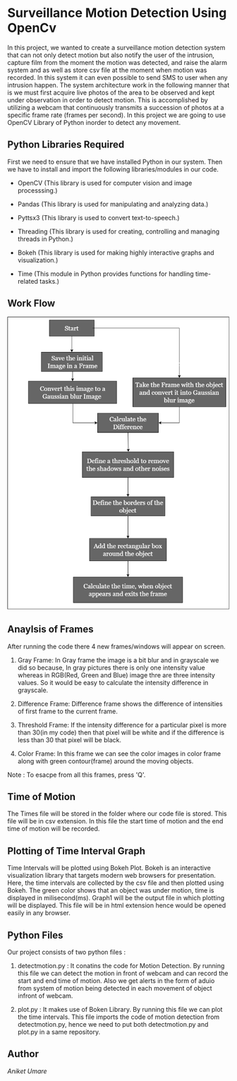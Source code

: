 
# Surveillance Motion Detection Using OpenCv

In this project, we wanted to create a surveillance motion detection system that can not only
detect motion but also notify the user of the intrusion, capture film from the
moment the motion was detected, and raise the alarm system and as well as
store csv file at the moment when motion was recorded. In this system it can
even possible to send SMS to user when any intrusion happen. The system
architecture work in the following manner that is we
must first acquire live photos of the area to be observed and kept under
observation in order to detect motion. This is accomplished by utilizing a
webcam that continuously transmits a succession of photos at a specific frame
rate (frames per second). In this project we are going to use OpenCV Library of Python inorder to detect any movement.



## Python Libraries Required
First we need to ensure that we have installed Python in our system. Then we have to install and import the following libraries/modules in our code.

* OpenCV (This library is used for computer vision and image processsing.)

* Pandas (This library is used for manipulating and analyzing data.)

* Pyttsx3 (This library is used to convert text-to-speech.) 

* Threading (This library is used for creating, controlling and managing threads in Python.)

* Bokeh (This library is used for making highly interactive graphs and visualization.)

* Time (This module in Python provides functions for handling time-related tasks.)
## Work Flow
![Work Flow](Work_Flow.png)


## Anaylsis of Frames
After running the code there 4 new frames/windows will appear on screen.

1. Gray Frame:
In Gray frame the image is a bit blur and in grayscale we did so because, In gray pictures there is only one intensity value whereas in RGB(Red, Green and Blue) image thre are three intensity values. So it would be easy to calculate the intensity difference in grayscale.

2. Difference Frame:
Difference frame shows the difference of intensities of first frame to the current frame.

3. Threshold Frame:
If the intensity difference for a particular pixel is more than 30(in my code) then that pixel will be white and if the difference is less than 30 that pixel will be black.

4. Color Frame:
In this frame we can see the color images in color frame along with green contour(frame) around the moving objects.

Note : To esacpe from all this frames, press 'Q'.
## Time of Motion
The Times file will be stored in the folder where our code file is stored. This file will be in csv extension. In this file the start time of motion and the end time of motion will be recorded.
## Plotting of Time Interval Graph
Time Intervals will be plotted using Bokeh Plot. Bokeh is an interactive visualization library that targets modern web browsers for presentation. Here, the time intervals are collected by the csv file and then plotted using Bokeh. The green color shows that an object was under motion, time is displayed in milisecond(ms). Graph1 will be the output file in which plotting will be displayed. This file will be in html extension hence would be opened easily in any browser.
## Python Files
Our project consists of two python files :

1. detectmotion.py :
It conatins the code for Motion Detection. By running this file we can detect the motion in front of webcam and can record the start and end time of motion. Also we get alerts in the form of aduio from system of motion being detected in each movement of object infront of webcam. 

2. plot.py : 
It makes use of Boken Library. By running this file we can plot the time intervals. This file imports the code of motion detection from detectmotion.py, hence we need to put both detectmotion.py and plot.py in a same repository.

## Author

_*Aniket Umare*_

